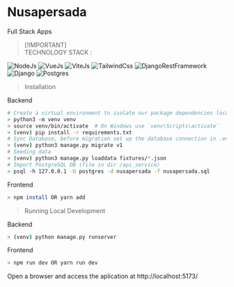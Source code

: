 # Nusapersada
Full Stack Apps

> [!IMPORTANT]\
> TECHNOLOGY STACK :
<p align="left">
  <a><img src="https://img.shields.io/badge/v20.17.0-node-importantyellow?logo=nodedotjs" alt="NodeJs"></a>
  <a><img src="https://img.shields.io/badge/v3.4.29-vue-green?logo=vuedotjs" alt="VueJs"></a>
  <a><img src="https://img.shields.io/badge/v5.3.1-vite-blueviolet?logo=vite" alt="ViteJs"></a>
  <a><img src="https://img.shields.io/badge/v3.4.10-tailwind-yellow?logo=tailwindcss" alt="TailwindCss"></a>
  <a><img src="https://img.shields.io/badge/v3.14.0-restframework-red?logo=python" alt="DjangoRestFramework"></a>
  <a><img src="https://img.shields.io/badge/v5.0.3-django-teal?logo=django" alt="Django"></a>
  <a><img src="https://img.shields.io/badge/PostgreSQL-316192?logo=postgresql&logoColor=white" alt="Postgres"></a>
</p>

> Installation

Backend
```bash
# Create a virtual environment to isolate our package dependencies locally
> python3 -m venv venv
> source venv/bin/activate  # On Windows use `venv\Scripts\activate`
> (venv) pip install -r requirements.txt
# Sync Database, before migration set up the database connection in .env file
> (venv) python3 manage.py migrate v1
# Seeding data
> (venv) python3 manage.py loaddata fixtures/*.json
# Import PostgreSQL DB (file in dir /api_service)
> psql -h 127.0.0.1 -U postgres -d nusapersada -f nusapersada.sql
```

Frontend
```bash
> npm install OR yarn add
```

> Running Local Development

Backend
```bash
> (venv) python manage.py runserver
```
Frontend
```bash
> npm run dev OR yarn run dev
```

Open a browser and access the aplication at http://localhost:5173/
